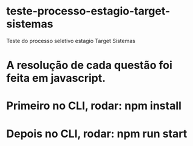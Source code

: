 # teste-processo-estagio-target-sistemas
Teste do processo seletivo estagio Target Sistemas

# A resolução de cada questão foi feita em javascript.

# Primeiro no CLI, rodar: npm install
# Depois no CLI, rodar: npm run start
